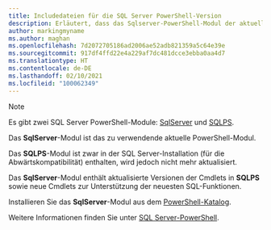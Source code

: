 ```yaml
---
title: Includedateien für die SQL Server PowerShell-Version
description: Erläutert, dass das Sqlserver-PowerShell-Modul der aktuelle SQL Server-PowerShell-Befehlssatz ist.
author: markingmyname
ms.author: maghan
ms.openlocfilehash: 7d2072705186ad2006ae52adb821359a5c64e39e
ms.sourcegitcommit: 917df4ffd22e4a229af7dc481dcce3ebba0aa4d7
ms.translationtype: HT
ms.contentlocale: de-DE
ms.lasthandoff: 02/10/2021
ms.locfileid: "100062349"
---
```

> [!NOTE]
> Es gibt zwei SQL Server PowerShell-Module: [SqlServer](/powershell/module/sqlserver) und [SQLPS](/powershell/module/sqlps).
>
> Das **SqlServer**-Modul ist das zu verwendende aktuelle PowerShell-Modul.
>
> Das **SQLPS**-Modul ist zwar in der SQL Server-Installation (für die Abwärtskompatibilität) enthalten, wird jedoch nicht mehr aktualisiert.
>
> Das **SqlServer**-Modul enthält aktualisierte Versionen der Cmdlets in **SQLPS** sowie neue Cmdlets zur Unterstützung der neuesten SQL-Funktionen.
>
> Installieren Sie das **SqlServer**-Modul aus dem [PowerShell-Katalog](https://www.powershellgallery.com/packages/SqlServer).
>
> Weitere Informationen finden Sie unter [SQL Server-PowerShell](../powershell/sql-server-powershell.md).